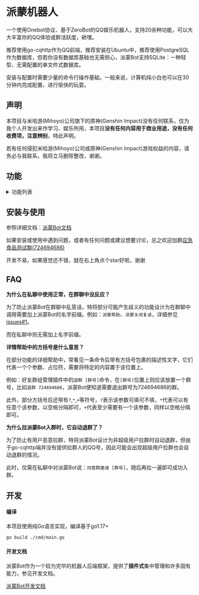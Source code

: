 # 派蒙机器人

一个使用Onebot协议、基于ZeroBot的QQ娱乐机器人，支持20余种功能，可以大大丰富你的QQ体验或群活跃度，欸嘿。

推荐使用go-cqhttp作为QQ前端，推荐安装在Ubuntu中，推荐使用PostgreSQL作为数据库，但若你没有数据库基础也无需担心，派蒙Bot支持SQLite：一种轻型、无需配置的单文件式数据库。

安装与配置时需要少量的命令行操作基础，一般来说，计算机纯小白也可以在30分钟内完成配置，进行愉快的玩耍。

## 声明

本项目与米哈游(Mihoyo)公司旗下的原神(Genshin Impact)没有任何联系，仅为我个人开发出来作学习、娱乐所用，本项目**没有任何内容用于商业用途，没有任何收费项，注意辨别**，特此声明。

若有任何侵犯米哈游(Mihoyo)公司或原神(Genshin Impact)游戏权益的内容，请务必与我联系，我将立马删除整改，谢谢。

## 功能

<details>
<summary>功能列表</summary>

行尾括号内为插件Key，对应着配置文件config-plugin.yaml中各个插件的根配置项key

### 基本功能
- [x] 权限管理与鉴权 (auth)
- [x] 功能开关与封(解)禁 (ban)
- [x] 加群\好友申请事件处理\推送 (event)
- [x] 帮助 (help)
- [x] 功能CD限流 (limiter)
- [x] 用户昵称系统 (nickname)

### 一般功能
- [x] 聊天 (chat)
- [x] 联系管理员 (contact)
- [x] 复读 (echo)
- [x] 自检 (inspection)
- [x] 功能使用统计(可分人分日) (statistic)
- [x] 点歌 (music)
- [x] 随机\随机数 (random)

### 原神相关
- [x] 今日可肝素材查询 (genshin_resource)
- [x] 模拟原神抽卡 (genshin_draw)

### 群功能
- [x] 撤回消息 (withdraw)
- [x] 设置入群欢迎 (welcome)

### 小游戏
- [x] 看图猜成语 (idioms)
- [ ] 多人五子棋

### 实用工具
- [x] 任意语种翻译(甚至文言文) (translate)
- [x] 纯小写缩写翻译 (hhsh)
- [x] 搜梗 (geng)
- [x] 识图搜番 (whatanime)
- [x] 疫情查询 (COVID)
- [x] 短链接还原 (short_url)
- [ ] ~~短链接生成~~(防止滥用，暂不提供)

### 好康的
- [x] 涩图 (pixiv)
- [x] Pixiv排行榜 (pixiv_rank)
- [ ] 查看Pixiv插图所有分P
- [ ] coser

</details>

## 安装与使用

参照详细文档：[派蒙Bot文档](https://richeyjang.github.io/PaimengBot)

如果安装或使用中遇到问题，或者有任何问题或建议想要讨论，总之欢迎加群[应急食品测试群(724694686)](https://qm.qq.com/cgi-bin/qm/qr?k=2u70XSTgORNbVzAnnsSYD2GLrelRuQC6&jump_from=webapi)

开发不易，如果感觉还不错，就在右上角点个star好啦，谢谢

## FAQ

**为什么在私聊中使用正常，在群聊中没反应？**

为了防止派蒙Bot在群聊中乱答话，特将部分可能产生歧义的功能设计为在群聊中调用需要加上派蒙Bot的名字前缀。例如：`派蒙帮助`、`派蒙关闭复读`，详细参见[issues#1](https://github.com/RicheyJang/PaimengBot/issues/1)。

而在私聊中则无需加上名字前缀。

**详情帮助中的方括号是什么意思？**

在部分功能的详细帮助中，常看见一条命令后带有方括号包裹的描述性文字，它们代表一个个参数、占位符，需要将特定的内容置于该位置上。

例如：好友群组管理插件中的`退群 [群号]`命令，在`[群号]`位置上则应该放置一个群号，比如`退群 724694686`，派蒙Bot便知道需要退出群号为724694686的群。

此外，部分方括号后还带有`?`,`*`,`+`等符号，`?`表示该参数可填可不填，`*`代表可以有任意个该参数，以空格分隔即可，`+`代表至少需要有一个该参数，同样以空格分隔即可。

**为什么拉派蒙Bot入群时，它自动退群了？**

为了防止有用户恶意拉群，特将派蒙Bot设计为非超级用户拉群时自动退群，但由于go-cqhttp端并没有提供拉群人的QQ号，因此可能会出现超级用户拉群也会自动退群的情况。

此时，仅需在私聊中对派蒙Bot说：`同意群邀请 [群号]`，随后再拉一遍即可成功入群。

## 开发

#### 编译

本项目使用纯Go语言实现，编译基于go1.17+

```bash
go build ./cmd/main.go
```

#### 开发文档

派蒙Bot作为一个较为完毕的机器人后端框架，提供了**插件式**集中管理和许多固有能力，参见开发文档。

[派蒙Bot开发文档](https://richeyjang.github.io/PaimengBot/develop/)